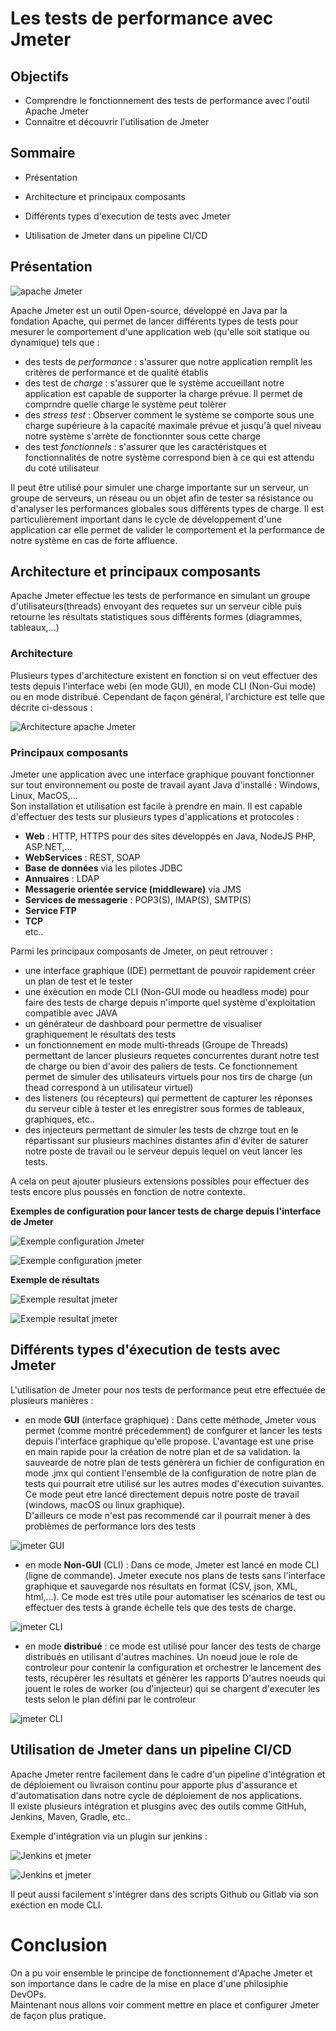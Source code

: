 # Les tests de performance avec Jmeter

## Objectifs

- Comprendre le fonctionnement des tests de performance avec l'outil Apache Jmeter  
- Connaitre et découvrir l'utilisation de Jmeter  

## Sommaire

- Présentation

- Architecture et principaux composants

- Différents types d'execution de tests avec Jmeter

- Utilisation de Jmeter dans un pipeline CI/CD

## Présentation
![apache Jmeter](../img/jmeter-img/jmeter.png)  

Apache Jmeter est un outil Open-source, développé en Java par la fondation Apache,  qui permet de lancer différents types de tests pour mesurer le comportement d'une application web (qu'elle soit statique ou dynamique) tels que :  
- des tests de *performance* : s'assurer que notre application remplit les critères de performance et de qualité établis  
- des test de *charge* : s'assurer que le système accueillant notre application est capable de supporter la charge prévue. Il permet de comprndre quelle charge le système peut tolèrer  
- des *stress test* : Observer comment le système se comporte sous une charge supérieure à la capacité maximale prévue et jusqu'à quel niveau notre système s'arrète de fonctionnter sous cette charge  
- des test *fonctionnels* : s'assurer que les caractéristques et fonctionnalités de notre système correspond bien à ce qui est attendu du coté utilisateur

Il peut être utilisé pour simuler une charge importante sur un serveur, un groupe de serveurs, un réseau ou un objet afin de tester sa résistance ou d'analyser les performances globales sous différents types de charge. 
Il est particulièrement important dans le cycle de développement d'une application car elle permet de valider le comportement et la performance de notre système en cas de forte affluence.  

## Architecture et principaux composants
Apache Jmeter effectue les tests de performance en simulant un groupe d'utilisateurs(threads) envoyant des requetes sur un serveur cible puis retourne les résultats statistiques sous différents formes (diagrammes, tableaux,...)  

### Architecture

Plusieurs types d'architecture existent en fonction si on veut effectuer des tests depuis l'interface webi (en mode GUI), en mode CLI (Non-Gui mode) ou en mode distribué. Cependant de façon général, l'archicture est telle que décrite ci-dessous :  

![Architecture apache Jmeter](../img/jmeter-img/architecture-jmeter.png)

### Principaux composants

Jmeter une application avec une interface graphique pouvant fonctionner sur tout environnement ou poste de travail ayant Java d'installé : Windows, Linux, MacOS,...                   
Son installation et utilisation est facile à prendre en main. Il est capable d'effectuer des tests sur plusieurs types d'applications et protocoles :

- **Web** : HTTP, HTTPS pour des sites développés en Java, NodeJS PHP, ASP.NET,...
- **WebServices** : REST, SOAP
- **Base de données** via les pilotes JDBC
- **Annuaires** : LDAP
- **Messagerie orientée service (middleware)** via JMS
- **Services de messagerie** : POP3(S), IMAP(S), SMTP(S)
- **Service FTP**
- **TCP**  
etc..

Parmi les principaux composants de Jmeter, on peut retrouver :  
- une interface graphique (IDE) permettant de pouvoir rapidement créer un plan de test et le tester  
- une éxècution en mode CLI (Non-GUI mode ou headless mode) pour faire des tests de charge depuis n'importe quel système d'exploitation compatible avec JAVA  
- un générateur de dashboard pour permettre de visualiser graphiquement le résultats des tests  
- un fonctionnement en mode multi-threads (Groupe de Threads) permettant de lancer plusieurs requetes concurrentes durant notre test de charge ou bien d'avoir des paliers de tests. Ce fonctionnement permet de simuler des utilisateurs virtuels pour nos tirs de charge (un thead correspond à un utilisateur virtuel)
- des listeners (ou récepteurs) qui permettent de capturer les réponses du serveur cible à tester et les enregistrer sous formes de tableaux, graphiques, etc..
- des injecteurs permettant de simuler les tests de chzrge tout en le répartissant sur plusieurs machines distantes afin d'éviter de saturer notre poste de travail ou le serveur depuis lequel on veut lancer les tests.

A cela on peut ajouter plusieurs extensions possibles pour effectuer des tests encore plus poussés en fonction de notre contexte.


**Exemples de configuration pour lancer tests de charge depuis l'interface de Jmeter**

![Exemple configuration Jmeter](../img/jmeter-img/configuration-thread-group.png)

![Exemple configuration jmeter](../img/jmeter-img/configuration-sampler-http-github.png)

**Exemple de résultats**

![Exemple resultat jmeter](../img/jmeter-img/results-in-table.png)

![Exemple resultat jmeter](../img/jmeter-img/report-dashboard1.png)

## Différents types d'éxecution de tests avec Jmeter

L'utilisation de Jmeter pour nos tests de performance peut etre effectuée de plusieurs manières :  

- en mode **GUI** (interface graphique) : Dans cette méthode, Jmeter vous permet (comme montré précedemment) de confgurer et lancer les tests depuis l'interface graphique qu'elle propose. L'avantage est une prise en main rapide pour la création de notre plan et de sa validation. la sauvearde de notre plan de tests génèrera un fichier de configuration en mode .jmx qui contient l'ensemble de la configuration de notre plan de tests qui pourrait etre utilisé sur les autres modes d'éxecution suivantes. Ce mode peut etre lancé directement depuis notre poste de travail (windows, macOS ou linux graphique).  
D'ailleurs ce mode n'est pas recommendé car il pourrait mener à des problèmes de performance lors des tests  

![jmeter GUI](../img/jmeter-img/lancement-test-gui.png)

- en mode **Non-GUI** (CLI) : Dans ce mode, Jmeter est lancé en mode CLI (ligne de commande). Jmeter execute nos plans de tests sans l'interface graphique et sauvegarde nos résultats en format (CSV, json, XML, html,...). Ce mode est très utile pour automatiser les scénarios de test ou effectuer des tests à grande échelle tels que des tests de charge.  

![jmeter CLI](../img/jmeter-img/lancement-jmeter-cli.png)

- en mode **distribué** : ce mode est utilisé pour lancer des tests de charge distribués en utilisant d'autres machines. 
Un noeud joue le role de controleur pour contenir la configuration et orchestrer le lancement des tests, récupèrer les résultats et génèrer les rapports
D'autres noeuds qui jouent le roles de worker (ou d'injecteur) qui se chargent d'executer les tests selon le plan défini par le controleur

![jmeter CLI](../img/jmeter-img/architecure-jmeter-distribue.png)


## Utilisation de Jmeter dans un pipeline CI/CD

Apache Jmeter rentre facilement dans le cadre d'un pipeline d'intégration et de déploiement ou livraison continu pour apporte plus d'assurance et d'automatisation dans notre cycle de déploiement de nos applications.  
Il existe plusieurs intégration et plusgins avec des outils comme GitHuh, Jenkins, Maven, Gradle, etc..  

Exemple d'intégration via un plugin sur jenkins :

![Jenkins et jmeter](../img/jmeter-img/jmeter-jenkins-1.png)

![Jenkins et jmeter](../img/jmeter-img/jmeter-jenkins-2.png)

Il peut aussi facilement s'intégrer dans des scripts Github ou Gitlab via son exéction en mode CLI.



# Conclusion

On a pu voir ensemble le principe de fonctionnement d'Apache Jmeter et son importance dans le cadre de la mise en place d'une philosiphie DevOPs.  
Maintenant nous allons voir comment mettre en place et configurer Jmeter de façon plus pratique.  

